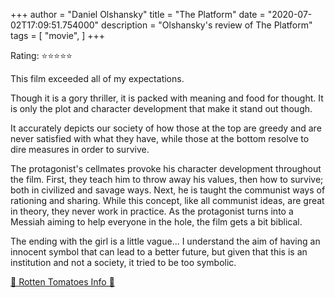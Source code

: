 +++
author = "Daniel Olshansky"
title = "The Platform"
date = "2020-07-02T17:09:51.754000"
description = "Olshansky's review of The Platform"
tags = [
    "movie",
]
+++

Rating: ⭐⭐⭐⭐⭐

This film exceeded all of my expectations.

Though it is a gory thriller, it is packed with meaning and food for thought. It is only the plot and character development that make it stand out though.

It accurately depicts our society of how those at the top are greedy and are never satisfied with what they have, while those at the bottom resolve to dire measures in order to survive.

The protagonist's cellmates provoke his character development throughout the film. First, they teach him to throw away his values, then how to survive; both in civilized and savage ways. Next, he is taught the communist ways of rationing and sharing. While this concept, like all communist ideas, are great in theory, they never work in practice. As the protagonist turns into a Messiah aiming to help everyone in the hole, the film gets a bit biblical. 

The ending with the girl is a little vague... I understand the aim of having an innocent symbol that can lead to a better future, but given that this is an institution and not a society, it tried to be too symbolic.

[🍅 Rotten Tomatoes Info 🍅](https://www.rottentomatoes.com//m/the_platform)